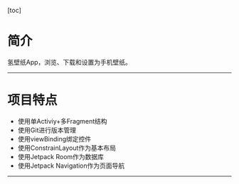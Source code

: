 [toc]

# 简介

氢壁纸App，浏览、下载和设置为手机壁纸。

***

# 项目特点

* 使用单Activiy+多Fragment结构
* 使用Git进行版本管理
* 使用viewBinding绑定控件
* 使用ConstrainLayout作为基本布局
* 使用Jetpack Room作为数据库
* 使用Jetpack Navigation作为页面导航

***

